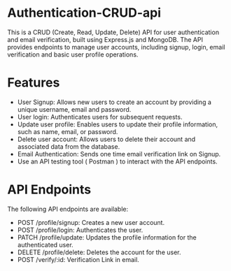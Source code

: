 # Authentication-CRUD-api

<p>This is a CRUD (Create, Read, Update, Delete) API for user authentication and email verification, built using Express.js and MongoDB. The API provides endpoints to manage user accounts, including signup, login, email verification and basic user profile operations.</p>

<h1>Features</h1>
<ul>
    <li>User Signup: Allows new users to create an account by providing a unique username, email and password.</li>
    <li>User login: Authenticates users for subsequent requests.</li>
    <li>Update user profile: Enables users to update their profile information, such as name, email, or password.</li>
    <li>Delete user account: Allows users to delete their account and associated data from the database.</li>
    <li>Email Authentication: Sends one time email verification link on Signup.</li>
    <li>Use an API testing tool ( Postman ) to interact with the API endpoints.</li>
</ul>

<h1>API Endpoints</h1>
<p>The following API endpoints are available:</p>
<ul>
    <li>POST /profile/signup: Creates a new user account.</li>
    <li>POST /profile/login: Authenticates the user.</li>
    <li>PATCH /profile/update: Updates the profile information for the authenticated user.</li>
    <li>DELETE /profile/delete: Deletes the account for the user.</li>
    <li>POST /verify/:id: Verification Link in email.</li>
</ul>